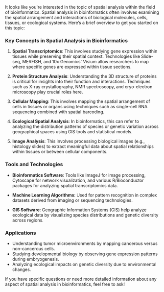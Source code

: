

It looks like you're interested in the topic of spatial analysis within the field of bioinformatics. Spatial analysis in bioinformatics often involves examining the spatial arrangement and interactions of biological molecules, cells, tissues, or ecological systems. Here’s a brief overview to get you started on this topic:

### Key Concepts in Spatial Analysis in Bioinformatics

1. **Spatial Transcriptomics**: This involves studying gene expression within tissues while preserving their spatial context. Technologies like Slide-seq, MERFISH, and 10x Genomics' Visium allow researchers to map where specific genes are expressed within tissue sections.

2. **Protein Structure Analysis**: Understanding the 3D structure of proteins is critical for insights into their function and interactions. Techniques such as X-ray crystallography, NMR spectroscopy, and cryo-electron microscopy play crucial roles here.

3. **Cellular Mapping**: This involves mapping the spatial arrangement of cells in tissues or organs using techniques such as single-cell RNA sequencing combined with spatial barcoding.

4. **Ecological Spatial Analysis**: In bioinformatics, this can refer to analyzing the distribution patterns of species or genetic variation across geographical spaces using GIS tools and statistical models.

5. **Image Analysis**: This involves processing biological images (e.g., histology slides) to extract meaningful data about spatial relationships within tissues or between cellular components.

### Tools and Technologies

- **Bioinformatics Software**: Tools like ImageJ for image processing, Cytoscape for network visualization, and various R/Bioconductor packages for analyzing spatial transcriptomics data.
  
- **Machine Learning Algorithms**: Used for pattern recognition in complex datasets derived from imaging or sequencing technologies.

- **GIS Software**: Geographic Information Systems (GIS) help analyze ecological data by visualizing species distributions and genetic diversity across regions.

### Applications

- Understanding tumor microenvironments by mapping cancerous versus non-cancerous cells.
- Studying developmental biology by observing gene expression patterns during embryogenesis.
- Analyzing ecological impacts on genetic diversity due to environmental changes.

If you have specific questions or need more detailed information about any aspect of spatial analysis in bioinformatics, feel free to ask!